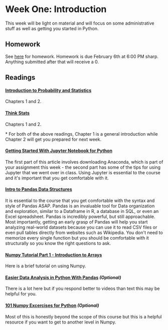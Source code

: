 # Week One: Introduction

This week will be light on material and will focus on some administrative stuff as well as getting you started in Python.

## Homework

See [here](https://github.com/CSC217/spring_2019/blob/master/week01-introduction/Homework_One.ipynb) for homework. Homework is due February 6th at 6:00 PM sharp. Anything submitted after that will receive a 0.

## Readings

#### [Introduction to Probability and Statistics](http://www.r-5.org/files/books/computers/algo-list/statistics/Sheldon_Ross-Introduction_to_Probability_and_Statistics-EN.pdf)  
Chapters 1 and 2.

#### [Think Stats](http://greenteapress.com/thinkstats2/thinkstats2.pdf)  
Chapters 1 and 2.

\* For both of the above readings, Chapter 1 is a general introduction while Chapter 2 will get you prepared for next week.

#### [Getting Started With Jupyter Notebook for Python](https://medium.com/codingthesmartway-com-blog/getting-started-with-jupyter-notebook-for-python-4e7082bd5d46)  
The first part of this article involves downloading Anaconda, which is part of your assignment this week - the second part has some of the tips for using Jupyter that we went over in class. Using Jupyter is essential to the course and it's important that you get comfortable with it.


#### [Intro to Pandas Data Structures](http://gregreda.com/2013/10/26/intro-to-pandas-data-structures/)  
It is essential to the course that you get comfortable with the syntax and style of Pandas ASAP. Pandas is an invaluable tool for Data organization and exploration, similar to a Dataframe in R, a database in SQL, or even an Excel spreadsheet. Pandas is incredibly powerful, but still approachable. Most importantly, getting an early grasp of Pandas will help you start analyzing real-world datasets because you can use it to read CSV files or even pull tables directly from websites such as Wikipedia. You don't need to memorize every single function but you should be comfortable with it structurally so you know the right questions to ask.

#### [Numpy Tutorial Part 1 - Introduction to Arrays](https://www.machinelearningplus.com/python/numpy-tutorial-part1-array-python-examples/)  
Here is a brief tutorial on using Numpy.

#### [Easier Data Analysis in Python With Pandas](https://www.dataschool.io/easier-data-analysis-with-pandas/) *(Optional)*  
There is a lot here but if you respond better to videos than text this may be helpful for you.

#### [101 Numpy Excercises for Python](https://www.machinelearningplus.com/python/101-numpy-exercises-python/)  *(Optional)*  
Most of this is honestly beyond the scope of this course but this is a helpful resource if you want to get to another level in Numpy.
